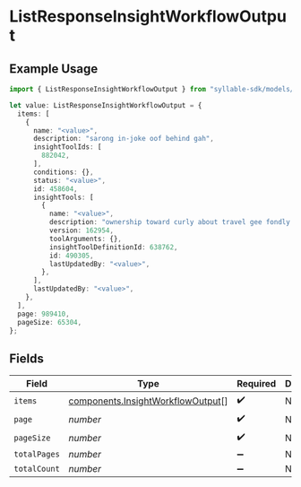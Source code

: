 # ListResponseInsightWorkflowOutput

## Example Usage

```typescript
import { ListResponseInsightWorkflowOutput } from "syllable-sdk/models/components";

let value: ListResponseInsightWorkflowOutput = {
  items: [
    {
      name: "<value>",
      description: "sarong in-joke oof behind gah",
      insightToolIds: [
        882042,
      ],
      conditions: {},
      status: "<value>",
      id: 458604,
      insightTools: [
        {
          name: "<value>",
          description: "ownership toward curly about travel gee fondly handful",
          version: 162954,
          toolArguments: {},
          insightToolDefinitionId: 638762,
          id: 490305,
          lastUpdatedBy: "<value>",
        },
      ],
      lastUpdatedBy: "<value>",
    },
  ],
  page: 989410,
  pageSize: 65304,
};
```

## Fields

| Field                                                                                  | Type                                                                                   | Required                                                                               | Description                                                                            |
| -------------------------------------------------------------------------------------- | -------------------------------------------------------------------------------------- | -------------------------------------------------------------------------------------- | -------------------------------------------------------------------------------------- |
| `items`                                                                                | [components.InsightWorkflowOutput](../../models/components/insightworkflowoutput.md)[] | :heavy_check_mark:                                                                     | N/A                                                                                    |
| `page`                                                                                 | *number*                                                                               | :heavy_check_mark:                                                                     | N/A                                                                                    |
| `pageSize`                                                                             | *number*                                                                               | :heavy_check_mark:                                                                     | N/A                                                                                    |
| `totalPages`                                                                           | *number*                                                                               | :heavy_minus_sign:                                                                     | N/A                                                                                    |
| `totalCount`                                                                           | *number*                                                                               | :heavy_minus_sign:                                                                     | N/A                                                                                    |